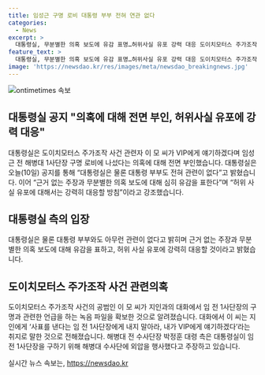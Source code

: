 ```yaml
---
title: 임성근 구명 로비 대통령 부부 전혀 연관 없다
categories:
  - News
excerpt: >
  대통령실, 무분별한 의혹 보도에 유감 표명…허위사실 유포 강력 대응 도이치모터스 주가조작 사건 관련자와의 의혹에 대해 대통령실이 강력히 부인하며, 관련 없음을 강조했습니다. 공수처가 얻은 녹음 파일에서 이 모 씨가 임 전 1사단장의 구명과 관련된 언급을 한 것으로 알려지자, 대통령실은 허위 사실 유포에 대해 강력히 대응할 방침을 밝혔습니다. 해병대 전 수사단장 측은 외압 주장 중입니다. (150자)
feature_text: >
  대통령실, 무분별한 의혹 보도에 유감 표명…허위사실 유포 강력 대응 도이치모터스 주가조작 사건 관련자와의 의혹에 대해 대통령실이 강력히 부인하며, 관련 없음을 강조했습니다. 공수처가 얻은 녹음 파일에서 이 모 씨가 임 전 1사단장의 구명과 관련된 언급을 한 것으로 알려지자, 대통령실은 허위 사실 유포에 대해 강력히 대응할 방침을 밝혔습니다. 해병대 전 수사단장 측은 외압 주장 중입니다. (150자)
image: 'https://newsdao.kr/res/images/meta/newsdao_breakingnews.jpg'
---
```


<p><img src="https://newsdao.kr/res/images/meta/newsdao_breakingnews.jpg" alt="ontimetimes 속보" /></p>

<h2 data-ke-size="size26">대통령실 공지 "의혹에 대해 전면 부인, 허위사실 유포에 강력 대응"</h2>

<p data-ke-size="size16">대통령실은 도이치모터스 주가조작 사건 관련자 이 모 씨가 VIP에게 얘기하겠다며 임성근 전 해병대 1사단장 구명 로비에 나섰다는 의혹에 대해 전면 부인했습니다. 대통령실은 오늘(10일) 공지를 통해 “대통령실은 물론 대통령 부부도 전혀 관련이 없다”고 밝혔습니다. 이어 “근거 없는 주장과 무분별한 의혹 보도에 대해 심히 유감을 표한다”며 “허위 사실 유포에 대해서는 강력히 대응할 방침”이라고 강조했습니다. </p>

<h2 data-ke-size="size24">대통령실 측의 입장</h2>

<p data-ke-size="size16">대통령실은 물론 대통령 부부와도 아무런 관련이 없다고 밝히며 근거 없는 주장과 무분별한 의혹 보도에 대해 유감을 표하고, 허위 사실 유포에 강력히 대응할 것이라고 밝혔습니다.</p>

<h2 data-ke-size="size24">도이치모터스 주가조작 사건 관련의혹</h2>

<p data-ke-size="size16">도이치모터스 주가조작 사건의 공범인 이 모 씨가 지인과의 대화에서 임 전 1사단장의 구명과 관련한 언급을 하는 녹음 파일을 확보한 것으로 알려졌습니다. 대화에서 이 씨는 지인에게 ‘사표를 낸다는 임 전 1사단장에게 내지 말아라, 내가 VIP에게 얘기하겠다’라는 취지로 말한 것으로 전해졌습니다. 해병대 전 수사단장 박정훈 대령 측은 대통령실이 임 전 1사단장을 구하기 위해 해병대 수사단에 외압을 행사했다고 주장하고 있습니다.</p>
실시간 뉴스 속보는, <a href="https://newsdao.kr" rel="dofollow">https://newsdao.kr</a>


